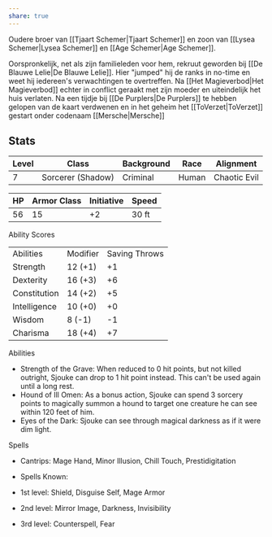 ```yaml
---
share: true
---
```

Oudere broer van [[Tjaart Schemer|Tjaart Schemer]] en zoon van [[Lysea Schemer|Lysea Schemer]] en [[Age Schemer|Age Schemer]]. 

Oorspronkelijk, net als zijn familieleden voor hem, rekruut geworden bij [[De Blauwe Lelie|De Blauwe Lelie]].
Hier "jumped" hij de ranks in no-time en weet hij iedereen's verwachtingen te overtreffen.
Na [[Het Magieverbod|Het Magieverbod]] echter in conflict geraakt met zijn moeder en uiteindelijk het huis verlaten.
Na een tijdje bij [[De Purplers|De Purplers]] te hebben gelopen van de kaart verdwenen en in het geheim het [[ToVerzet|ToVerzet]] gestart onder codenaam [[Mersche|Mersche]] 



## Stats

| Level | Class             | Background | Race  | Alignment    |
| ----- | ----------------- | ---------- | ----- | ------------ |
| 7     | Sorcerer (Shadow) | Criminal   | Human | Chaotic Evil |

| HP  | Armor Class | Initiative | Speed |
| --- | ----------- | ---------- | ----- |
| 56  | 15          | +2         | 30 ft |

Ability Scores

|   |   |   |
|---|---|---|
|Abilities|Modifier|Saving Throws|
|Strength|12 (+1)|+1|
|Dexterity|16 (+3)|+6|
|Constitution|14 (+2)|+5|
|Intelligence|10 (+0)|+0|
|Wisdom|8 (-1)|-1|
|Charisma|18 (+4)|+7|

Abilities

- Strength of the Grave: When reduced to 0 hit points, but not killed outright, Sjouke can drop to 1 hit point instead. This can't be used again until a long rest.
- Hound of Ill Omen: As a bonus action, Sjouke can spend 3 sorcery points to magically summon a hound to target one creature he can see within 120 feet of him.
- Eyes of the Dark: Sjouke can see through magical darkness as if it were dim light.

Spells

- Cantrips: Mage Hand, Minor Illusion, Chill Touch, Prestidigitation
- Spells Known:

- 1st level: Shield, Disguise Self, Mage Armor
- 2nd level: Mirror Image, Darkness, Invisibility
- 3rd level: Counterspell, Fear